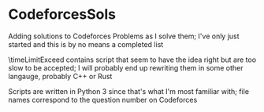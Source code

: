 # CodeforcesSols
Adding solutions to Codeforces Problems as I solve them; I've only just started and this is by no means a completed list

\timeLimitExceed contains script that seem to have the idea right but are too slow to be accepted; I will probably end up rewriting them in some other langauge, probably C++ or Rust

Scripts are written in Python 3 since that's what I'm most familiar with; file names correspond to the question number on Codeforces
